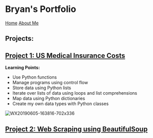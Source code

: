 # Bryan's Portfolio
[Home](README.md) [About Me](about.md)

## Projects:
## [Project 1: US Medical Insurance Costs](us-medical-insurance-costs.md)

**Learning Points:**
* Use Python functions
* Manage programs using control flow
* Store data using Python lists
* Iterate over lists of data using loops and list comprehensions
* Map data using Python dictionaries
* Create my own data types with Python classes

![WX20190605-163816-702x336](https://user-images.githubusercontent.com/79688274/110669100-f5315e00-8206-11eb-92f0-0dda31cec8c0.png)

## [Project 2: Web Scraping using BeautifulSoup](Chocolate-Scraping-with-BeautifulSoup.md)


